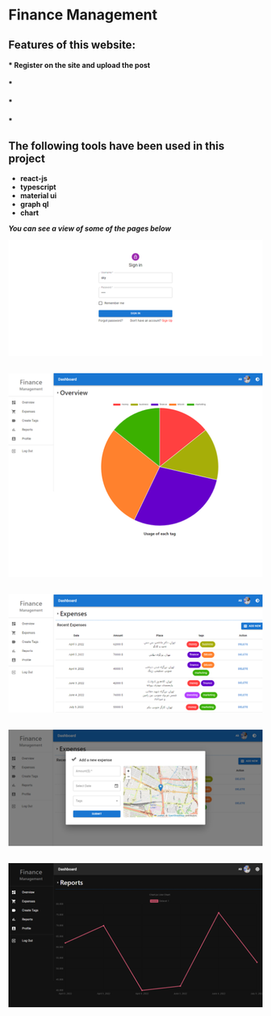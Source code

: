 # Finance Management

## Features of this website:

#### * Register on the site and upload the post
#### * 
#### * 
#### * 


## The following tools have been used in this project

- **react-js**
- **typescript**
- **material ui**
- **graph ql**
- **chart**


***You can see a view of some of the pages below***

![ScreenShot from this project](/assets/images/1.png) &nbsp; 

![ScreenShot from this project](/assets/images/2.png) &nbsp; 

![ScreenShot from this project](/assets/images/3.png) &nbsp; 

![ScreenShot from this project](/assets/images/4.png) &nbsp; 

![ScreenShot from this project](/assets/images/5.png) &nbsp; 



